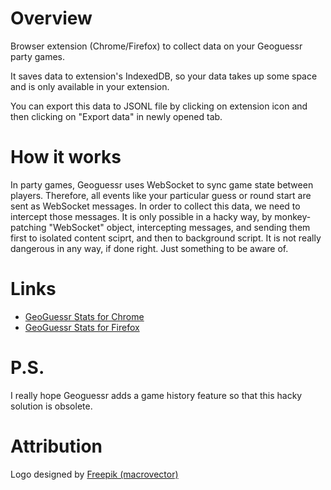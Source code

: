 # Overview

Browser extension (Chrome/Firefox) to collect data on your Geoguessr party games.

It saves data to extension's IndexedDB, so your data takes up some space and is only available in your extension.

You can export this data to JSONL file by clicking on extension icon and then clicking on "Export data" in newly opened tab.

# How it works

In party games, Geoguessr uses WebSocket to sync game state between players. Therefore, all events like your particular guess or round start are sent as WebSocket messages. In order to collect this data, we need to intercept those messages. It is only possible in a hacky way, by monkey-patching "WebSocket" object, intercepting messages, and sending them first to isolated content sciprt, and then to background script. It is not really dangerous in any way, if done right. Just something to be aware of.

# Links

- [GeoGuessr Stats for Chrome](https://chromewebstore.google.com/detail/geoguessr-stats/epjjmfojjmbgignfnkhgnbhkjdanmlfp?authuser=2&hl=en)
- [GeoGuessr Stats for Firefox](https://addons.mozilla.org/en-US/firefox/addon/geoguessr-stats/)

# P.S.

I really hope Geoguessr adds a game history feature so that this hacky solution is obsolete.

# Attribution

Logo designed by [Freepik (macrovector)](https://www.freepik.com/free-vector/flat-earth-globes-set_13153619.htm)